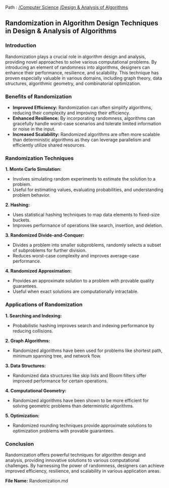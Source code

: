 Path : [/Computer Science](../../index.md) [/Design & Analysis of Algorithms](../index.md)
## Randomization in Algorithm Design Techniques in Design & Analysis of Algorithms

### Introduction

Randomization plays a crucial role in algorithm design and analysis, providing novel approaches to solve various computational problems. By introducing an element of randomness into algorithms, designers can enhance their performance, resilience, and scalability. This technique has proven especially valuable in various domains, including graph theory, data structures, algorithmic geometry, and combinatorial optimization.


### Benefits of Randomization

- **Improved Efficiency:** Randomization can often simplify algorithms, reducing their complexity and improving their efficiency.
- **Enhanced Resilience:** By incorporating randomness, algorithms can gracefully handle worst-case scenarios and tolerate limited information or noise in the input.
- **Increased Scalability:** Randomized algorithms are often more scalable than deterministic algorithms as they can leverage parallelism and efficiently utilize shared resources.


### Randomization Techniques

**1. Monte Carlo Simulation:**
- Involves simulating random experiments to estimate the solution to a problem.
- Useful for estimating values, evaluating probabilities, and understanding problem behavior.


**2. Hashing:**
- Uses statistical hashing techniques to map data elements to fixed-size buckets.
- Improves performance of operations like search, insertion, and deletion.


**3. Randomized Divide-and-Conquer:**
- Divides a problem into smaller subproblems, randomly selects a subset of subproblems for further division.
- Reduces worst-case complexity and improves average-case performance.


**4. Randomized Approximation:**
- Provides an approximate solution to a problem with provable quality guarantees.
- Useful when exact solutions are computationally intractable.


### Applications of Randomization

**1. Searching and Indexing:**
- Probabilistic hashing improves search and indexing performance by reducing collisions.


**2. Graph Algorithms:**
- Randomized algorithms have been used for problems like shortest path, minimum spanning tree, and network flow.


**3. Data Structures:**
- Randomized data structures like skip lists and Bloom filters offer improved performance for certain operations.


**4. Computational Geometry:**
- Randomized algorithms have been shown to be more efficient for solving geometric problems than deterministic algorithms.


**5. Optimization:**
- Randomized rounding techniques provide approximate solutions to optimization problems with provable guarantees.


### Conclusion

Randomization offers powerful techniques for algorithm design and analysis, providing innovative solutions to various computational challenges. By harnessing the power of randomness, designers can achieve improved efficiency, resilience, and scalability in various application areas.

**File Name:** Randomization.md
